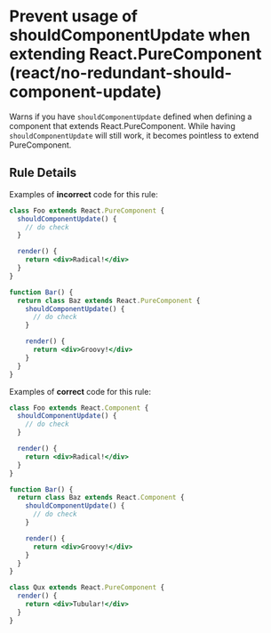 # Prevent usage of shouldComponentUpdate when extending React.PureComponent (react/no-redundant-should-component-update)

Warns if you have `shouldComponentUpdate` defined when defining a component that extends React.PureComponent.
While having `shouldComponentUpdate` will still work, it becomes pointless to extend PureComponent.

## Rule Details

Examples of **incorrect** code for this rule:

```jsx
class Foo extends React.PureComponent {
  shouldComponentUpdate() {
    // do check
  }

  render() {
    return <div>Radical!</div>
  }
}

function Bar() {
  return class Baz extends React.PureComponent {
    shouldComponentUpdate() {
      // do check
    }

    render() {
      return <div>Groovy!</div>
    }
  }
}
```

Examples of **correct** code for this rule:

```jsx
class Foo extends React.Component {
  shouldComponentUpdate() {
    // do check
  }

  render() {
    return <div>Radical!</div>
  }
}

function Bar() {
  return class Baz extends React.Component {
    shouldComponentUpdate() {
      // do check
    }

    render() {
      return <div>Groovy!</div>
    }
  }
}

class Qux extends React.PureComponent {
  render() {
    return <div>Tubular!</div>
  }
}
```
